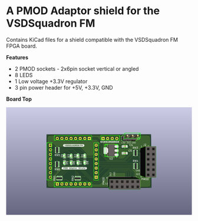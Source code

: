 # A PMOD Adaptor shield for the VSDSquadron FM

Contains KiCad files for a shield compatible with the VSDSquadron FM FPGA board.

**Features**
 - 2 PMOD sockets - 2x6pin socket vertical or angled
 - 8 LEDS
 - 1 Low voltage +3.3V regulator
 - 3 pin power header for +5V, +3.3V, GND

**Board Top**

![Image](./production/VSD_FM_PMOD_Adaptor-t.png)
